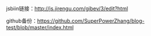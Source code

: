jsbiin链接：http://js.jirengu.com/gibev/3/edit?html


github备份：https://github.com/SuperPowerZhang/blog-test/blob/master/index.html
